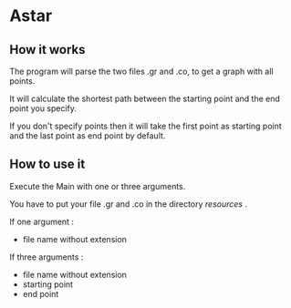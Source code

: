 Astar
=====
How it works
------------
The program will parse the two files .gr and .co, to get a graph with all points.

It will calculate the shortest path between the starting point and the end point you specify.

If you don't specify points then it will take the first point as starting point and the last point as end point by default.

How to use it
-------------
Execute the Main with one or three arguments.

You have to put your file .gr and .co in the directory _resources_ .

If one argument :
- file name without extension

If three arguments :
- file name without extension
- starting point
- end point
